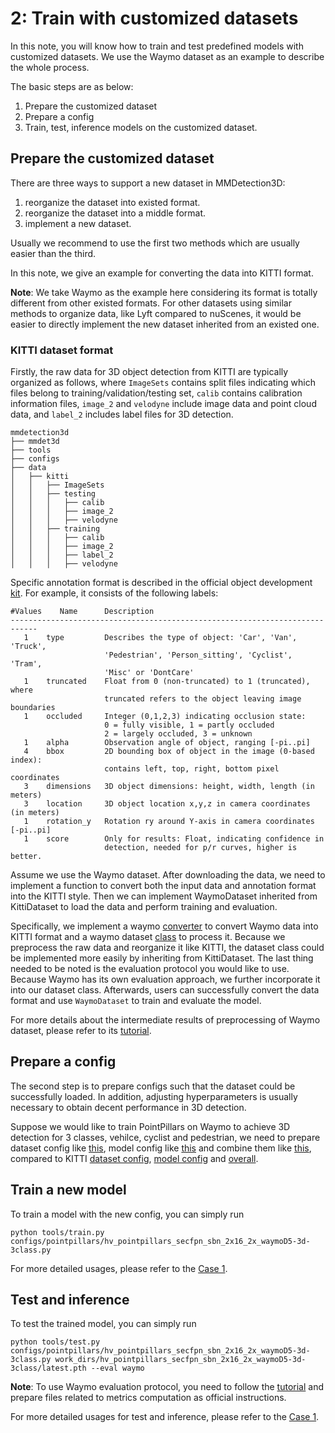 # 2: Train with customized datasets

In this note, you will know how to train and test predefined models with customized datasets. We use the Waymo dataset as an example to describe the whole process.

The basic steps are as below:

1. Prepare the customized dataset
2. Prepare a config
3. Train, test, inference models on the customized dataset.

## Prepare the customized dataset

There are three ways to support a new dataset in MMDetection3D:

1. reorganize the dataset into existed format.
2. reorganize the dataset into a middle format.
3. implement a new dataset.

Usually we recommend to use the first two methods which are usually easier than the third.

In this note, we give an example for converting the data into KITTI format.

**Note**: We take Waymo as the example here considering its format is totally different from other existed formats. For other datasets using similar methods to organize data, like Lyft compared to nuScenes, it would be easier to directly implement the new dataset inherited from an existed one.

### KITTI dataset format

Firstly, the raw data for 3D object detection from KITTI are typically organized as follows, where `ImageSets` contains split files indicating which files belong to training/validation/testing set, `calib` contains calibration information files, `image_2` and `velodyne` include image data and point cloud data, and `label_2` includes label files for 3D detection.

```
mmdetection3d
├── mmdet3d
├── tools
├── configs
├── data
│   ├── kitti
│   │   ├── ImageSets
│   │   ├── testing
│   │   │   ├── calib
│   │   │   ├── image_2
│   │   │   ├── velodyne
│   │   ├── training
│   │   │   ├── calib
│   │   │   ├── image_2
│   │   │   ├── label_2
│   │   │   ├── velodyne
```

Specific annotation format is described in the official object development [kit](https://s3.eu-central-1.amazonaws.com/avg-kitti/devkit_object.zip). For example, it consists of the following labels:

```
#Values    Name      Description
----------------------------------------------------------------------------
   1    type         Describes the type of object: 'Car', 'Van', 'Truck',
                     'Pedestrian', 'Person_sitting', 'Cyclist', 'Tram',
                     'Misc' or 'DontCare'
   1    truncated    Float from 0 (non-truncated) to 1 (truncated), where
                     truncated refers to the object leaving image boundaries
   1    occluded     Integer (0,1,2,3) indicating occlusion state:
                     0 = fully visible, 1 = partly occluded
                     2 = largely occluded, 3 = unknown
   1    alpha        Observation angle of object, ranging [-pi..pi]
   4    bbox         2D bounding box of object in the image (0-based index):
                     contains left, top, right, bottom pixel coordinates
   3    dimensions   3D object dimensions: height, width, length (in meters)
   3    location     3D object location x,y,z in camera coordinates (in meters)
   1    rotation_y   Rotation ry around Y-axis in camera coordinates [-pi..pi]
   1    score        Only for results: Float, indicating confidence in
                     detection, needed for p/r curves, higher is better.
```

Assume we use the Waymo dataset.
After downloading the data, we need to implement a function to convert both the input data and annotation format into the KITTI style. Then we can implement WaymoDataset inherited from KittiDataset to load the data and perform training and evaluation.

Specifically, we implement a waymo [converter](https://github.com/open-mmlab/mmdetection3d/blob/master/tools/data_converter/waymo_converter.py) to convert Waymo data into KITTI format and a waymo dataset [class](https://github.com/open-mmlab/mmdetection3d/blob/master/mmdet3d/datasets/waymo_dataset.py) to process it. Because we preprocess the raw data and reorganize it like KITTI, the dataset class could be implemented more easily by inheriting from KittiDataset. The last thing needed to be noted is the evaluation protocol you would like to use. Because Waymo has its own evaluation approach, we further incorporate it into our dataset class. Afterwards, users can successfully convert the data format and use `WaymoDataset` to train and evaluate the model.

For more details about the intermediate results of preprocessing of Waymo dataset, please refer to its [tutorial](https://github.com/open-mmlab/mmdetection3d/blob/master/docs/tutorials/waymo.md).

## Prepare a config

The second step is to prepare configs such that the dataset could be successfully loaded. In addition, adjusting hyperparameters is usually necessary to obtain decent performance in 3D detection.

Suppose we would like to train PointPillars on Waymo to achieve 3D detection for 3 classes, vehilce, cyclist and pedestrian, we need to prepare dataset config like [this](https://github.com/open-mmlab/mmdetection3d/blob/master/mmdet3d/datasets/waymo_dataset.py), model config like [this](https://github.com/open-mmlab/mmdetection3d/blob/master/configs/_base_/models/hv_pointpillars_secfpn_waymo.py) and combine them like [this](https://github.com/open-mmlab/mmdetection3d/blob/master/configs/pointpillars/hv_pointpillars_secfpn_sbn_2x16_2x_waymoD5-3d-3class.py), compared to KITTI [dataset config](https://github.com/open-mmlab/mmdetection3d/blob/master/configs/_base_/datasets/kitti-3d-3class.py), [model config](https://github.com/open-mmlab/mmdetection3d/blob/master/configs/_base_/models/hv_pointpillars_secfpn_kitti.py) and [overall](https://github.com/open-mmlab/mmdetection3d/blob/master/configs/pointpillars/hv_pointpillars_secfpn_6x8_160e_kitti-3d-3class.py).

## Train a new model

To train a model with the new config, you can simply run

```shell
python tools/train.py configs/pointpillars/hv_pointpillars_secfpn_sbn_2x16_2x_waymoD5-3d-3class.py
```

For more detailed usages, please refer to the [Case 1](1_exist_data_model.md).

## Test and inference

To test the trained model, you can simply run

```shell
python tools/test.py configs/pointpillars/hv_pointpillars_secfpn_sbn_2x16_2x_waymoD5-3d-3class.py work_dirs/hv_pointpillars_secfpn_sbn_2x16_2x_waymoD5-3d-3class/latest.pth --eval waymo
```

**Note**: To use Waymo evaluation protocol, you need to follow the [tutorial](https://github.com/open-mmlab/mmdetection3d/blob/master/docs/tutorials/waymo.md) and prepare files related to metrics computation as official instructions.

For more detailed usages for test and inference, please refer to the [Case 1](1_exist_data_model.md).
